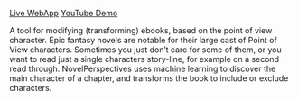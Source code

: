 


[Live WebApp](https://white.ucc.asn.au/tools/np)
[YouTube Demo](https://youtu.be/iu41pUF4wTY)

A tool for modifying (transforming) ebooks, based on the point of view character. Epic fantasy novels are notable for their large cast of Point of View characters. Sometimes you just don’t care for some of them, or you want to read just a single characters story-line, for example on a second read through. NovelPerspectives uses machine learning to discover the main character of a chapter, and transforms the book to include or exclude characters.


